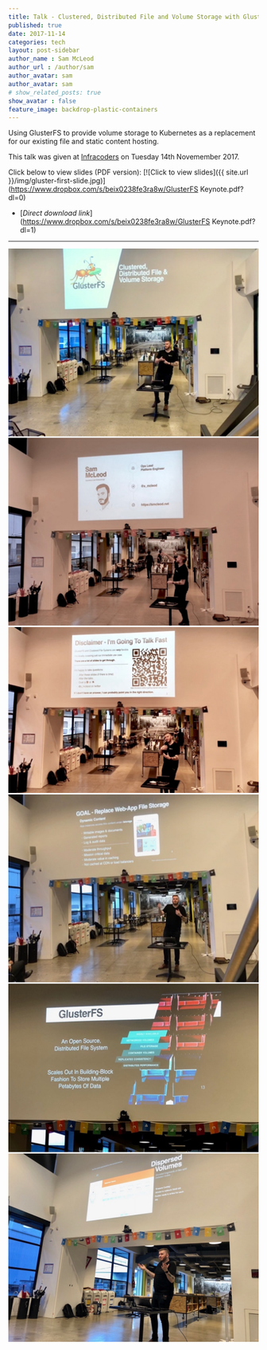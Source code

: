 ```yaml
---
title: Talk - Clustered, Distributed File and Volume Storage with GlusterFS
published: true
date: 2017-11-14
categories: tech
layout: post-sidebar
author_name : Sam McLeod
author_url : /author/sam
author_avatar: sam
author_avatar: sam
# show_related_posts: true
show_avatar : false
feature_image: backdrop-plastic-containers
---
```


Using GlusterFS to provide volume storage to Kubernetes as a replacement for our existing file and static content hosting.

This talk was given at [Infracoders](https://www.meetup.com/Infrastructure-Coders/events/244535588/) on Tuesday 14th Novemember 2017.

Click below to view slides (PDF version):
[![Click to view slides]({{ site.url }}/img/gluster-first-slide.jpg)](https://www.dropbox.com/s/beix0238fe3ra8w/GlusterFS Keynote.pdf?dl=0)

- [*Direct download link*](https://www.dropbox.com/s/beix0238fe3ra8w/GlusterFS Keynote.pdf?dl=1)

---

![](https://github.com/sammcj/smcleod_files/blob/master/images/gluster_talk_14112017/1.jpg?raw=true)
![](https://github.com/sammcj/smcleod_files/blob/master/images/gluster_talk_14112017/2.jpg?raw=true)
![](https://github.com/sammcj/smcleod_files/blob/master/images/gluster_talk_14112017/3.jpg?raw=true)
![](https://github.com/sammcj/smcleod_files/blob/master/images/gluster_talk_14112017/4.jpg?raw=true)
![](https://github.com/sammcj/smcleod_files/blob/master/images/gluster_talk_14112017/5.jpg?raw=true)
![](https://github.com/sammcj/smcleod_files/blob/master/images/gluster_talk_14112017/6.jpg?raw=true)

